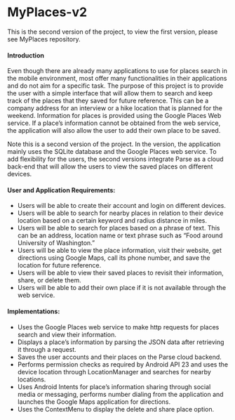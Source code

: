 # MyPlaces-v2

This is the second version of the project, to view the first version, please see MyPlaces repository.

#### Introduction

Even though there are already many applications to use for places search in the mobile environment, most offer many functionalities in their applications and do not aim for a specific task. The purpose of this project is to provide the user with a simple interface that will allow them to search and keep track of the places that they saved for future reference. This can be a company address for an interview or a hike location that is planned for the weekend. Information for places is provided using the Google Places Web service. If a place’s information cannot be obtained from the web service, the application will also allow the user to add their own place to be saved.

Note this is a second version of the project. In the version, the application mainly uses the SQLite database and the Google Places web service. To add flexibility for the users, the second versions integrate Parse as a cloud back-end that will allow the users to view the saved places on different devices.


#### User and Application Requirements:

- Users will be able to create their account and login on different devices.
- Users will be able to search for nearby places in relation to their device location based on a certain keyword and radius distance    in miles.
- Users will be able to search for places based on a phrase of text. This can be an address, location name or text phrase such as     “Food around University of Washington.”
- Users will be able to view the place information, visit their website, get directions using Google Maps, call its phone number, and   save the location for future reference.
- Users will be able to view their saved places to revisit their information, share, or delete them.
- Users will be able to add their own place if it is not available through the web service.

#### Implementations:

- Uses the Google Places web service to make http requests for places search and view their information.
- Displays a place’s information by parsing the JSON data after retrieving it through a request.
- Saves the user accounts and their places on the Parse cloud backend.
- Performs permission checks as required by Android API 23 and uses the device location through LocationManager and searches for   nearby locations.
- Uses Android Intents for place’s information sharing through social media or messaging, performs number dialing from the application and launches the Google Maps application for directions.
- Uses the ContextMenu to display the delete and share place option.

